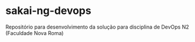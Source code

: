 # sakai-ng-devops
Repositório para desenvolvimento da solução para disciplina de DevOps N2 (Faculdade Nova Roma)
